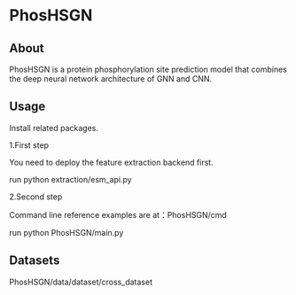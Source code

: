 # PhosHSGN


## About
PhosHSGN is a protein phosphorylation site prediction model that combines the deep neural network architecture of GNN and CNN.


## Usage
Install related packages.

1.First step

You need to deploy the feature extraction backend first. 

run python extraction/esm_api.py

2.Second step

Command line reference examples are at：PhosHSGN/cmd

run python PhosHSGN/main.py


## Datasets
PhosHSGN/data/dataset/cross_dataset
